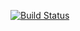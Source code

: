 [![Build Status](https://travis-ci.org/armedcor/final_ci_project.svg?branch=master)](https://travis-ci.org/armedcor/final_ci_project)